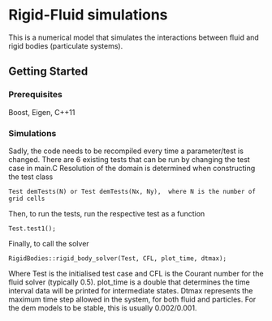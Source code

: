 # Rigid-Fluid simulations

This is a numerical model that simulates the interactions between fluid and rigid bodies (particulate systems).

## Getting Started

### Prerequisites

Boost, Eigen, C++11

### Simulations

Sadly, the code needs to be recompiled every time a parameter/test is changed.
There are 6 existing tests that can be run by changing the test case in main.C
Resolution of the domain is determined when constructing the test class
```
Test demTests(N) or Test demTests(Nx, Ny),  where N is the number of grid cells
```
Then, to run the tests, run the respective test as a function
```
Test.test1();
```
Finally, to call the solver
```
RigidBodies::rigid_body_solver(Test, CFL, plot_time, dtmax);
```
Where Test is the initialised test case and CFL is the Courant number for the fluid solver (typically 0.5).
plot_time is a double that determines the time interval data will be printed for intermediate states.
Dtmax represents the maximum time step allowed in the system, for both fluid and particles.
For the dem models to be stable, this is usually 0.002/0.001.
